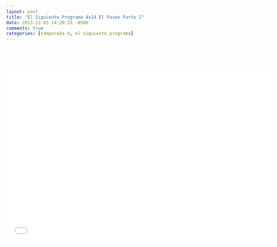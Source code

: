 ```yaml
---
layout: post
title: "El Siguiente Programa 4x14 El Paseo Parte 2"
date: 2013-12-03 14:29:33 -0500
comments: true
categories: [temporada 4, el siguiente programa]
---
```

<div align="center">

<br></br>
<iframe width="720" height="480" src="//www.youtube.com/embed/xEnrc_yBbOc" frameborder="0" allowfullscreen></iframe>
</div>
